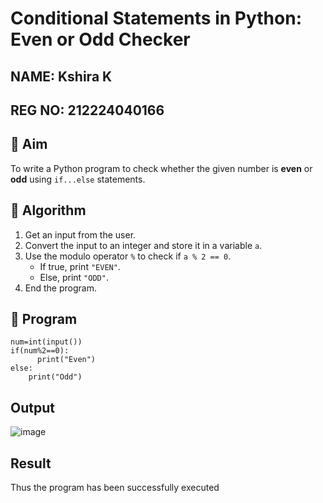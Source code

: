 # Conditional Statements in Python: Even or Odd Checker

## NAME: Kshira K

## REG NO: 212224040166

## 🎯 Aim
To write a Python program to check whether the given number is **even** or **odd** using `if...else` statements.

## 🧠 Algorithm
1. Get an input from the user.
2. Convert the input to an integer and store it in a variable `a`.
3. Use the modulo operator `%` to check if `a % 2 == 0`.
   - If true, print `"EVEN"`.
   - Else, print `"ODD"`.
4. End the program.

## 🧾 Program
```
num=int(input())
if(num%2==0):
      print("Even")
else:
    print("Odd")
```
## Output

![image](https://github.com/user-attachments/assets/91819096-7319-4e05-8f22-b3156208f278)

## Result
Thus the program has been successfully executed
